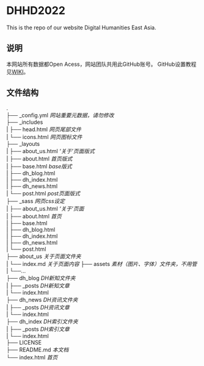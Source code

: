# DHHD2022
This is the repo of our website Digital Humanities East Asia.

## 说明
本网站所有数据都Open Acess，网站团队共用此GitHub账号。
GitHub设置教程见[WIKI](https://github.com/DHHD2022/DHHD2022.GitHub.io/wiki/%E7%94%A8GitHub-Desktop%E5%90%8C%E6%AD%A5%E7%BD%91%E7%AB%99%E6%95%B0%E6%8D%AE)。

## 文件结构
.    
├── _config.yml *网站重要元数据，请勿修改*       
├── _includes    
\|   ├── head.html *网页尾部文件*    
|   └── icons.html *网页图标文件*    
├── _layouts    
|   ├── about_us.html *‘关于’页面版式*    
|   ├── about.html *首页版式*    
|   ├── base.html *base版式*    
|   ├── dh_blog.html    
|   ├── dh_index.html    
|   ├── dh_news.html    
|   └── post.html *post页面版式*    
├── _sass *网页css设定*    
|   ├── about_us.html *‘关于’页面*    
|   ├── about.html *首页*    
|   ├── base.html    
|   ├── dh_blog.html    
|   ├── dh_index.html    
|   ├── dh_news.html    
|   └── post.html    
├── about_us *关于页面文件夹*        
|   └── index.md *关于页面内容*
├── assets *素材（图片、字体）文件夹，不用管*    
|   └──...       
├── dh_blog *DH新知文件夹*    
|   ├── _posts *DH新知文章*    
|   └── index.html    
├── dh_news *DH资讯文件夹*    
|   ├── _posts *DH资讯文章*    
|   └── index.html    
├── dh_index *DH索引文件夹*    
|   ├── _posts *DH索引文章*    
|   └── index.html    
├── LICENSE    
├── README.md *本文档*    
└── index.html *首页*    
